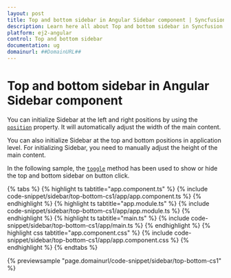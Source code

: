 ```yaml
---
layout: post
title: Top and bottom sidebar in Angular Sidebar component | Syncfusion
description: Learn here all about Top and bottom sidebar in Syncfusion Angular Sidebar component of Syncfusion Essential JS 2 and more.
platform: ej2-angular
control: Top and bottom sidebar 
documentation: ug
domainurl: ##DomainURL##
---
```


# Top and bottom sidebar in Angular Sidebar component

You can initialize Sidebar at the left and right positions by using the [`position`](https://ej2.syncfusion.com/angular/documentation/api/sidebar#position) property. It will automatically adjust the width of the main content.

You can also initialize Sidebar at the top and bottom positions in application level. For initializing Sidebar, you need to manually adjust the height of the main content.

In the following sample, the [`toggle`](https://ej2.syncfusion.com/angular/documentation/api/sidebar/#toggle) method has been used to show or hide the top and bottom sidebar on button click.

{% tabs %}
{% highlight ts tabtitle="app.component.ts" %}
{% include code-snippet/sidebar/top-bottom-cs1/app/app.component.ts %}
{% endhighlight %}
{% highlight ts tabtitle="app.module.ts" %}
{% include code-snippet/sidebar/top-bottom-cs1/app/app.module.ts %}
{% endhighlight %}
{% highlight ts tabtitle="main.ts" %}
{% include code-snippet/sidebar/top-bottom-cs1/app/main.ts %}
{% endhighlight %}
{% highlight css tabtitle="app.component.css" %}
{% include code-snippet/sidebar/top-bottom-cs1/app/app.component.css %}
{% endhighlight %}
{% endtabs %}
  
{% previewsample "page.domainurl/code-snippet/sidebar/top-bottom-cs1" %}
